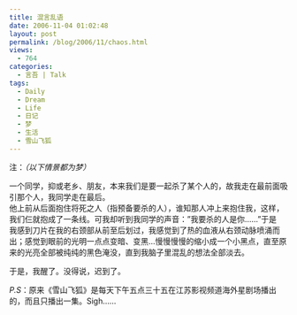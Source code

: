 ```yaml
---
title: 混言乱语
date: 2006-11-04 01:02:48
layout: post
permalink: /blog/2006/11/chaos.html
views:
  - 764
categories:
  - 言吾 | Talk
tags:
  - Daily
  - Dream
  - Life
  - 日记
  - 梦
  - 生活
  - 雪山飞狐
---
```

注：*（以下情景都为梦）*

一个同学，抑或老乡、朋友，本来我们是要一起杀了某个人的，故我走在最前面吸引那个人，我同学走在最后。  
他上前从后面抱住将死之人（指预备要杀的人），谁知那人冲上来抱住我，这样，我们仨就抱成了一条线。可我却听到我同学的声音：&#8221;我要杀的人是你&#8230;&#8230;&#8221;于是  
我感到刀片在我的右颈部从前至后划过，我感觉到了热的血液从右颈动脉喷涌而出；感觉到眼前的光明一点点变暗、变黑&#8230;慢慢慢慢的缩小成一个小黑点，直至原来的光亮全部被纯纯的黑色淹没，直到我脑子里混乱的想法全部淡去。

于是，我醒了。没得说，迟到了。

*P.S*：原来《雪山飞狐》是每天下午五点三十五在江苏影视频道海外星剧场播出的，而且只播出一集。Sigh&#8230;&#8230;